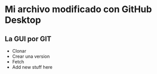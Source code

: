 # Mi archivo modificado con GitHub Desktop
## La GUI por GIT

- Clonar
- Crear una version
- Fetch
- Add new stuff here
